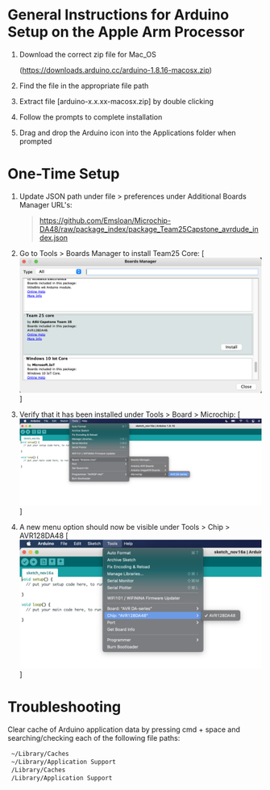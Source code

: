 # General Instructions for Arduino Setup on the Apple Arm Processor

1. Download the correct zip file for Mac_OS

    (https://downloads.arduino.cc/arduino-1.8.16-macosx.zip)

2. Find the file in the appropriate file path
3. Extract file [arduino-x.x.xx-macosx.zip] by double clicking
4. Follow the prompts to complete installation
5. Drag and drop the Arduino icon into the Applications folder when prompted



# One-Time Setup

1. Update JSON path under file > preferences under Additional Boards Manager URL's:

    > https://github.com/Emsloan/Microchip-DA48/raw/package_index/package_Team25Capstone_avrdude_index.json

2. Go to Tools > Boards Manager to install Team25 Core:
[![title](Images/Install_Profile.png)]

3. Verify that it has been installed under Tools > Board > Microchip:
[![title](Images/Select_Board.png)]

4. A new menu option should now be visible under Tools > Chip > AVR128DA48
[![title](Images/Verify_Chip.png)]

# Troubleshooting

Clear cache of Arduino application data by pressing cmd + space and searching/checking each of the following file paths:
     
     ~/Library/Caches
     ~/Library/Application Support
     /Library/Caches
     /Library/Application Support
